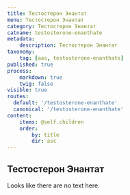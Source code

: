 ```yaml
---
title: Тестостерон Энантат
menu: Тестостерон Энантат
category: Тестостерон Энантат
catname: testosterone-enanthate
metadata:
    description: Тестостерон Энантат
taxonomy:
    tag: [aas, testosterone-enanthate]
published: true
process:
    markdown: true
    twig: false
visible: true
routes:
  default: '/testosterone-enanthate'
  canonical: '/testosterone-enanthate'
content:
    items: @self.children
    order:
        by: title
        dir: asc
---
```

## Тестостерон Энантат
Looks like there are no text here.
